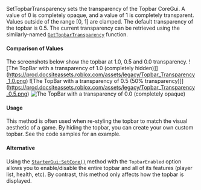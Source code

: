 SetTopbarTransparency sets the transparency of the Topbar CoreGui. A value
of 0 is completely opaque, and a value of 1 is completely transparent.
Values outside of the range [0, 1] are clamped. The default transparency
of the topbar is 0.5. The current transparency can be retrieved using the
similarly-named
[`GetTopbarTransparency`](https://create.roblox.com/docs/reference/engine/classes/PlayerGui#GetTopbarTransparency) function.
#### Comparison of Values

The screenshots below show the topbar at 1.0, 0.5 and 0.0 transparency.
![The TopBar with a transparency of 1.0 (completely hidden)]](https://prod.docsiteassets.roblox.com/assets/legacy/Topbar_Transparency_1.0.png)
![The TopBar with a transparency of 0.5 (50% transparency)]](https://prod.docsiteassets.roblox.com/assets/legacy/Topbar_Transparency_0.5.png)
![The TopBar with a transparency of 0.0 (completely opaque)](https://prod.docsiteassets.roblox.com/assets/legacy/Topbar_Transparency_0.png)
#### Usage

This method is often used when re-styling the topbar to match the visual
aesthetic of a game. By hiding the topbar, you can create your own custom
topbar. See the code samples for an example.
#### Alternative

Using the [`StarterGui:SetCore()`](https://create.roblox.com/docs/reference/engine/classes/StarterGui#SetCore) method with the `TopbarEnabled`
option allows you to enable/disable the entire topbar and all of its
features (player list, health, etc). By contrast, this method only affects
how the topbar is displayed.
